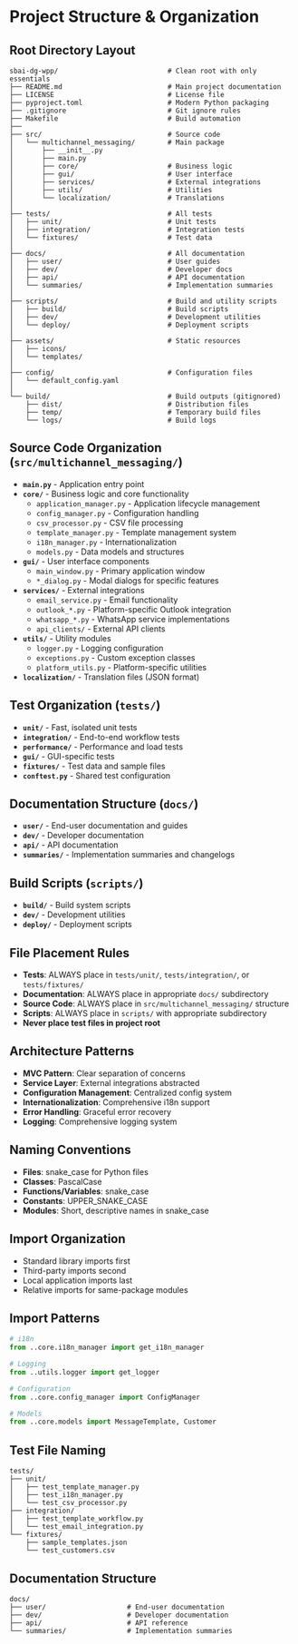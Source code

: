 # Project Structure & Organization

## Root Directory Layout
```
sbai-dg-wpp/                           # Clean root with only essentials
├── README.md                          # Main project documentation
├── LICENSE                            # License file
├── pyproject.toml                     # Modern Python packaging
├── .gitignore                         # Git ignore rules
├── Makefile                           # Build automation
├── 
├── src/                               # Source code
│   └── multichannel_messaging/        # Main package
│       ├── __init__.py
│       ├── main.py
│       ├── core/                      # Business logic
│       ├── gui/                       # User interface
│       ├── services/                  # External integrations
│       ├── utils/                     # Utilities
│       └── localization/              # Translations
│
├── tests/                             # All tests
│   ├── unit/                          # Unit tests
│   ├── integration/                   # Integration tests
│   └── fixtures/                      # Test data
│
├── docs/                              # All documentation
│   ├── user/                          # User guides
│   ├── dev/                           # Developer docs
│   ├── api/                           # API documentation
│   └── summaries/                     # Implementation summaries
│
├── scripts/                           # Build and utility scripts
│   ├── build/                         # Build scripts
│   ├── dev/                           # Development utilities
│   └── deploy/                        # Deployment scripts
│
├── assets/                            # Static resources
│   ├── icons/
│   └── templates/
│
├── config/                            # Configuration files
│   └── default_config.yaml
│
└── build/                             # Build outputs (gitignored)
    ├── dist/                          # Distribution files
    ├── temp/                          # Temporary build files
    └── logs/                          # Build logs
```

## Source Code Organization (`src/multichannel_messaging/`)
- **`main.py`** - Application entry point
- **`core/`** - Business logic and core functionality
  - `application_manager.py` - Application lifecycle management
  - `config_manager.py` - Configuration handling
  - `csv_processor.py` - CSV file processing
  - `template_manager.py` - Template management system
  - `i18n_manager.py` - Internationalization
  - `models.py` - Data models and structures
- **`gui/`** - User interface components
  - `main_window.py` - Primary application window
  - `*_dialog.py` - Modal dialogs for specific features
- **`services/`** - External integrations
  - `email_service.py` - Email functionality
  - `outlook_*.py` - Platform-specific Outlook integration
  - `whatsapp_*.py` - WhatsApp service implementations
  - `api_clients/` - External API clients
- **`utils/`** - Utility modules
  - `logger.py` - Logging configuration
  - `exceptions.py` - Custom exception classes
  - `platform_utils.py` - Platform-specific utilities
- **`localization/`** - Translation files (JSON format)

## Test Organization (`tests/`)
- **`unit/`** - Fast, isolated unit tests
- **`integration/`** - End-to-end workflow tests
- **`performance/`** - Performance and load tests
- **`gui/`** - GUI-specific tests
- **`fixtures/`** - Test data and sample files
- **`conftest.py`** - Shared test configuration

## Documentation Structure (`docs/`)
- **`user/`** - End-user documentation and guides
- **`dev/`** - Developer documentation
- **`api/`** - API documentation
- **`summaries/`** - Implementation summaries and changelogs

## Build Scripts (`scripts/`)
- **`build/`** - Build system scripts
- **`dev/`** - Development utilities
- **`deploy/`** - Deployment scripts

## File Placement Rules
- **Tests**: ALWAYS place in `tests/unit/`, `tests/integration/`, or `tests/fixtures/`
- **Documentation**: ALWAYS place in appropriate `docs/` subdirectory
- **Source Code**: ALWAYS place in `src/multichannel_messaging/` structure
- **Scripts**: ALWAYS place in `scripts/` with appropriate subdirectory
- **Never place test files in project root**

## Architecture Patterns
- **MVC Pattern**: Clear separation of concerns
- **Service Layer**: External integrations abstracted
- **Configuration Management**: Centralized config system
- **Internationalization**: Comprehensive i18n support
- **Error Handling**: Graceful error recovery
- **Logging**: Comprehensive logging system

## Naming Conventions
- **Files**: snake_case for Python files
- **Classes**: PascalCase
- **Functions/Variables**: snake_case
- **Constants**: UPPER_SNAKE_CASE
- **Modules**: Short, descriptive names in snake_case

## Import Organization
- Standard library imports first
- Third-party imports second
- Local application imports last
- Relative imports for same-package modules

## Import Patterns
```python
# i18n
from ..core.i18n_manager import get_i18n_manager

# Logging
from ..utils.logger import get_logger

# Configuration
from ..core.config_manager import ConfigManager

# Models
from ..core.models import MessageTemplate, Customer
```

## Test File Naming
```
tests/
├── unit/
│   ├── test_template_manager.py
│   ├── test_i18n_manager.py
│   └── test_csv_processor.py
├── integration/
│   ├── test_template_workflow.py
│   └── test_email_integration.py
└── fixtures/
    ├── sample_templates.json
    └── test_customers.csv
```

## Documentation Structure
```
docs/
├── user/                    # End-user documentation
├── dev/                     # Developer documentation
├── api/                     # API reference
└── summaries/               # Implementation summaries
```